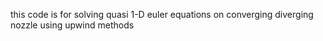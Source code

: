 this code is for solving quasi 1-D euler equations on converging diverging nozzle using upwind methods
